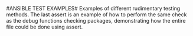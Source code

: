 #ANSIBLE TEST EXAMPLES#
Examples of different rudimentary testing methods. The last assert is an example of how to perform the same check as the debug functions checking packages, demonstrating how the entire file could be done using assert.
